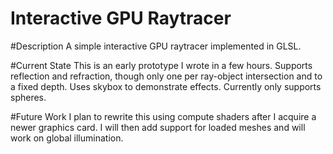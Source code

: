 Interactive GPU Raytracer
=========================

#Description
A simple interactive GPU raytracer implemented in GLSL.

#Current State
This is an early prototype I wrote in a few hours.
Supports reflection and refraction, though only one per ray-object intersection and to a fixed depth.
Uses skybox to demonstrate effects.
Currently only supports spheres.

#Future Work
I plan to rewrite this using compute shaders after I acquire a newer graphics card.
I will then add support for loaded meshes and will work on global illumination.

